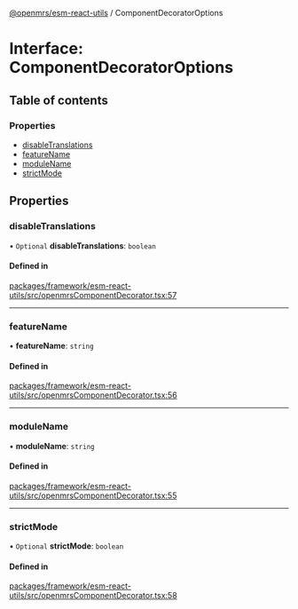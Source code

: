 [@openmrs/esm-react-utils](../API.md) / ComponentDecoratorOptions

# Interface: ComponentDecoratorOptions

## Table of contents

### Properties

- [disableTranslations](componentdecoratoroptions.md#disabletranslations)
- [featureName](componentdecoratoroptions.md#featurename)
- [moduleName](componentdecoratoroptions.md#modulename)
- [strictMode](componentdecoratoroptions.md#strictmode)

## Properties

### disableTranslations

• `Optional` **disableTranslations**: `boolean`

#### Defined in

[packages/framework/esm-react-utils/src/openmrsComponentDecorator.tsx:57](https://github.com/openmrs/openmrs-esm-core/blob/master/packages/framework/esm-react-utils/src/openmrsComponentDecorator.tsx#L57)

___

### featureName

• **featureName**: `string`

#### Defined in

[packages/framework/esm-react-utils/src/openmrsComponentDecorator.tsx:56](https://github.com/openmrs/openmrs-esm-core/blob/master/packages/framework/esm-react-utils/src/openmrsComponentDecorator.tsx#L56)

___

### moduleName

• **moduleName**: `string`

#### Defined in

[packages/framework/esm-react-utils/src/openmrsComponentDecorator.tsx:55](https://github.com/openmrs/openmrs-esm-core/blob/master/packages/framework/esm-react-utils/src/openmrsComponentDecorator.tsx#L55)

___

### strictMode

• `Optional` **strictMode**: `boolean`

#### Defined in

[packages/framework/esm-react-utils/src/openmrsComponentDecorator.tsx:58](https://github.com/openmrs/openmrs-esm-core/blob/master/packages/framework/esm-react-utils/src/openmrsComponentDecorator.tsx#L58)
